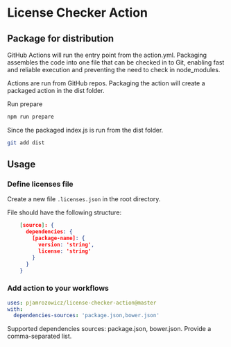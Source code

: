 # License Checker Action

## Package for distribution

GitHub Actions will run the entry point from the action.yml. Packaging assembles the code into one file that can be checked in to Git, enabling fast and reliable execution and preventing the need to check in node_modules.

Actions are run from GitHub repos.  Packaging the action will create a packaged action in the dist folder.

Run prepare

```bash
npm run prepare
```

Since the packaged index.js is run from the dist folder.

```bash
git add dist
```

## Usage

### Define licenses file

Create a new file `.licenses.json` in the root directory.

File should have the following structure:

```json
    [source]: {
      dependencies: {
        [package-name]: {
          version: 'string',
          license: 'string'
        }
      }
    }
```

### Add action to your workflows

```yaml
uses: pjamrozowicz/license-checker-action@master
with:
  dependencies-sources: 'package.json,bower.json'
```

Supported dependencies sources: package.json, bower.json.
Provide a comma-separated list.
